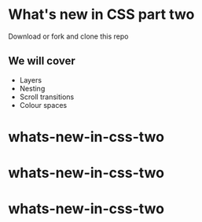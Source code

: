 # What's new in CSS part two

Download or fork and clone this repo

## We will cover

- Layers
- Nesting
- Scroll transitions
- Colour spaces

# whats-new-in-css-two
# whats-new-in-css-two
# whats-new-in-css-two
